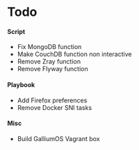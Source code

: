 # Todo

#### Script
- Fix MongoDB function
- Make CouchDB function non interactive
- Remove Zray function
- Remove Flyway function

#### Playbook
- Add Firefox preferences
- Remove Docker SNI tasks


#### Misc
- Build GalliumOS Vagrant box
